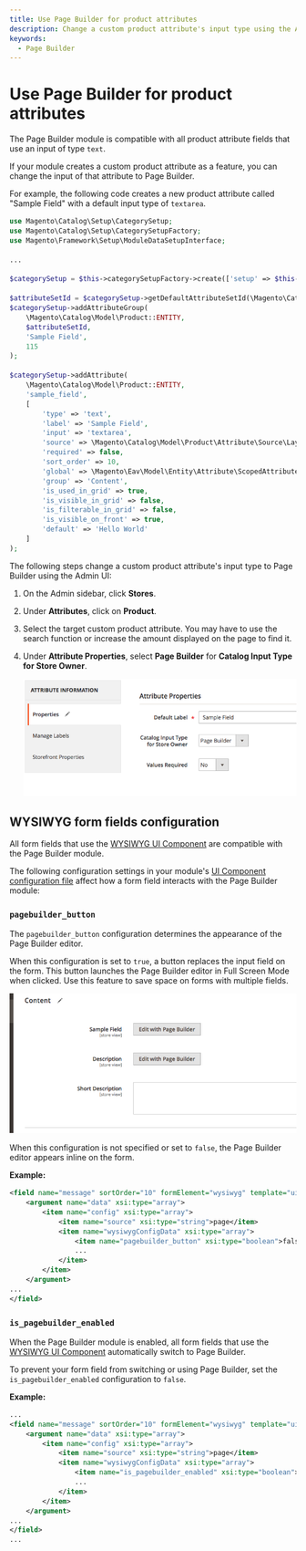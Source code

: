 ```yaml
---
title: Use Page Builder for product attributes
description: Change a custom product attribute's input type using the Admin UI.
keywords:
  - Page Builder
---
```


# Use Page Builder for product attributes

The Page Builder module is compatible with all product attribute fields that use an input of type `text`.

If your module creates a custom product attribute as a feature, you can change the input of that attribute to Page Builder.

For example, the following code creates a new product attribute called "Sample Field" with a default input type of `textarea`.

```php
use Magento\Catalog\Setup\CategorySetup;
use Magento\Catalog\Setup\CategorySetupFactory;
use Magento\Framework\Setup\ModuleDataSetupInterface;

...

$categorySetup = $this->categorySetupFactory->create(['setup' => $this->moduleDataSetup]);

$attributeSetId = $categorySetup->getDefaultAttributeSetId(\Magento\Catalog\Model\Product::ENTITY);
$categorySetup->addAttributeGroup(
    \Magento\Catalog\Model\Product::ENTITY,
    $attributeSetId,
    'Sample Field',
    115
);

$categorySetup->addAttribute(
    \Magento\Catalog\Model\Product::ENTITY,
    'sample_field',
    [
        'type' => 'text',
        'label' => 'Sample Field',
        'input' => 'textarea',
        'source' => \Magento\Catalog\Model\Product\Attribute\Source\Layout::class,
        'required' => false,
        'sort_order' => 10,
        'global' => \Magento\Eav\Model\Entity\Attribute\ScopedAttributeInterface::SCOPE_STORE,
        'group' => 'Content',
        'is_used_in_grid' => true,
        'is_visible_in_grid' => false,
        'is_filterable_in_grid' => false,
        'is_visible_on_front' => true,
        'default' => 'Hello World'
    ]
);
```

The following steps change a custom product attribute's input type to Page Builder using the Admin UI:

1. On the Admin sidebar, click **Stores**.

1. Under **Attributes**, click on **Product**.

1. Select the target custom product attribute.
   You may have to use the search function or increase the amount displayed on the page to find it.

1. Under **Attribute Properties**, select **Page Builder** for **Catalog Input Type for Store Owner**.

   ![Catalog Input Type]

## WYSIWYG form fields configuration

All form fields that use the [WYSIWYG UI Component] are compatible with the Page Builder module.

The following configuration settings in your module's [UI Component configuration file] affect how a form field interacts with the Page Builder module:

### `pagebuilder_button`

The `pagebuilder_button` configuration determines the appearance of the Page Builder editor.

When this configuration is set to `true`, a button replaces the input field on the form.
This button launches the Page Builder editor in Full Screen Mode when clicked.
Use this feature to save space on forms with multiple fields.

![Page Builder button]

When this configuration is not specified or set to `false`, the Page Builder editor appears inline on the form.

**Example:**

```xml
<field name="message" sortOrder="10" formElement="wysiwyg" template="ui/form/field">
    <argument name="data" xsi:type="array">
        <item name="config" xsi:type="array">
            <item name="source" xsi:type="string">page</item>
            <item name="wysiwygConfigData" xsi:type="array">
                <item name="pagebuilder_button" xsi:type="boolean">false</item>
                ...
            </item>
        </item>
    </argument>
...
</field>
```

### `is_pagebuilder_enabled`

When the Page Builder module is enabled, all form fields that use the [WYSIWYG UI Component] automatically switch to Page Builder.

To prevent your form field from switching or using Page Builder, set the `is_pagebuilder_enabled` configuration to `false`.

**Example:**

``` xml
...
<field name="message" sortOrder="10" formElement="wysiwyg" template="ui/form/field">
    <argument name="data" xsi:type="array">
        <item name="config" xsi:type="array">
            <item name="source" xsi:type="string">page</item>
            <item name="wysiwygConfigData" xsi:type="array">
                <item name="is_pagebuilder_enabled" xsi:type="boolean">false</item>
                ...
            </item>
        </item>
    </argument>
...
</field>
...
```

[Catalog Input Type]: ../_images/page-builder/catalog-input-type.png
[Page Builder button]:../_images/page-builder/pagebuilder-button.png
[WYSIWYG UI Component]: https://developer.adobe.com/commerce/frontend-core/ui-components/components/wysiwyg/
[UI Component configuration file]: https://developer.adobe.com/commerce/frontend-core/ui-components/concepts/xml-declaration/
